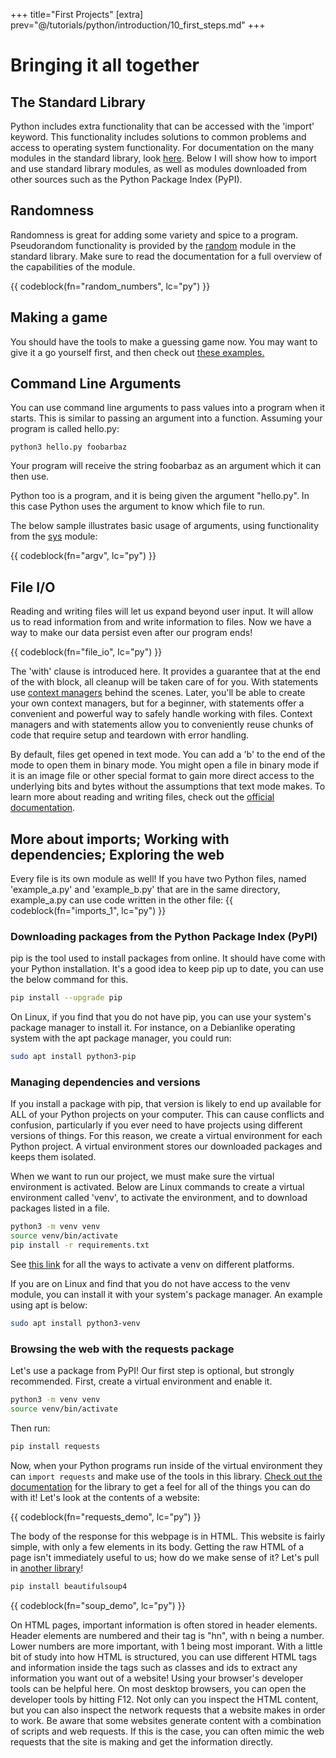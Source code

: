 +++
title="First Projects"
[extra]
prev="@/tutorials/python/introduction/10_first_steps.md"
+++

# Bringing it all together

## The Standard Library

Python includes extra functionality that can be accessed with the 'import' keyword.
This functionality includes solutions to common problems and access to operating system functionality.
For documentation on the many modules in the standard library, look [here](https://docs.python.org/3/library/).
Below I will show how to import and use standard library modules, as well as modules downloaded from other sources such as the Python Package Index (PyPI).

## Randomness

Randomness is great for adding some variety and spice to a program.
Pseudorandom functionality is provided by the [random](https://docs.python.org/3/library/random.html) module in the standard library.
Make sure to read the documentation for a full overview of the capabilities of the module.

{{ codeblock(fn="random_numbers", lc="py") }}

## Making a game

You should have the tools to make a guessing game now.
You may want to give it a go yourself first, and then check out [these examples.](@/tutorials/python/guessing_game/100_guessing_game.md)

## Command Line Arguments

You can use command line arguments to pass values into a program when it starts.
This is similar to passing an argument into a function.
Assuming your program is called hello.py:

```
python3 hello.py foobarbaz
```

Your program will receive the string foobarbaz as an argument which it can then use.

Python too is a program, and it is being given the argument "hello.py".
In this case Python uses the argument to know which file to run.

The below sample illustrates basic usage of arguments, using functionality from the [sys](https://docs.python.org/3/library/sys.html) module:

{{ codeblock(fn="argv", lc="py") }}

## File I/O

Reading and writing files will let us expand beyond user input.
It will allow us to read information from and write information to files.
Now we have a way to make our data persist even after our program ends!

{{ codeblock(fn="file_io", lc="py") }}

The 'with' clause is introduced here.
It provides a guarantee that at the end of the with block, all cleanup will be taken care of for you.
With statements use [context managers](https://docs.python.org/3/reference/datamodel.html#context-managers) behind the scenes.
Later, you'll be able to create your own context managers, but for a beginner, with statements offer a convenient and powerful way to safely handle working with files.
Context managers and with statements allow you to conveniently reuse chunks of code that require setup and teardown with error handling.

By default, files get opened in text mode.
You can add a 'b' to the end of the mode to open them in binary mode.
You might open a file in binary mode if it is an image file or other special format to gain more direct access to the underlying bits and bytes without the assumptions that text mode makes.
To learn more about reading and writing files, check out the [official documentation](https://docs.python.org/3/tutorial/inputoutput.html#reading-and-writing-files).

## More about imports; Working with dependencies; Exploring the web

Every file is its own module as well!
If you have two Python files, named 'example\_a.py' and 'example\_b.py' that are in the same directory, example\_a.py can use code written in the other file:
{{ codeblock(fn="imports_1", lc="py") }}

### Downloading packages from the Python Package Index (PyPI)

pip is the tool used to install packages from online.
It should have come with your Python installation.
It's a good idea to keep pip up to date, you can use the below command for this.

```sh
pip install --upgrade pip
```

On Linux, if you find that you do not have pip, you can use your system's package manager to install it.
For instance, on a Debianlike operating system with the apt package manager, you could run:
```sh
sudo apt install python3-pip
```

### Managing dependencies and versions

If you install a package with pip, that version is likely to end up available for ALL of your Python projects on your computer.
This can cause conflicts and confusion, particularly if you ever need to have projects using different versions of things.
For this reason, we create a virtual environment for each Python project.
A virtual environment stores our downloaded packages and keeps them isolated.

When we want to run our project, we must make sure the virtual environment is activated.
Below are Linux commands to create a virtual environment called 'venv', to activate the environment, and to download packages listed in a file.

```sh
python3 -m venv venv
source venv/bin/activate
pip install -r requirements.txt
```

See [this link](https://docs.python.org/3/library/venv.html#how-venvs-work) for all the ways to activate a venv on different platforms.

If you are on Linux and find that you do not have access to the venv module, you can install it with your system's package manager.
An example using apt is below:

```sh
sudo apt install python3-venv
```

### Browsing the web with the requests package

Let's use a package from PyPI! 
Our first step is optional, but strongly recommended.
First, create a virtual environment and enable it.

```sh
python3 -m venv venv
source venv/bin/activate
```

Then run:

```sh
pip install requests
```

Now, when your Python programs run inside of the virtual environment they can `import requests` and make use of the tools in this library.
[Check out the documentation](https://docs.python-requests.org/en/latest/index.html) for the library to get a feel for all of the things you can do with it!
Let's look at the contents of a website:

{{ codeblock(fn="requests_demo", lc="py") }}

The body of the response for this webpage is in HTML.
This website is fairly simple, with only a few elements in its body.
Getting the raw HTML of a page isn't immediately useful to us; how do we make sense of it?
Let's pull in [another library](https://beautiful-soup-4.readthedocs.io/en/latest/#)!

```sh
pip install beautifulsoup4
```

{{ codeblock(fn="soup_demo", lc="py") }}

On HTML pages, important information is often stored in header elements.
Header elements are numbered and their tag is "hn", with n being a number.
Lower numbers are more important, with 1 being most imporant.
With a little bit of study into how HTML is structured, you can use different HTML tags and information inside the tags such as classes and ids to extract any information you want out of a website!
Using your browser's developer tools can be helpful here.
On most desktop browsers, you can open the developer tools by hitting F12.
Not only can you inspect the HTML content, but you can also inspect the network requests that a website makes in order to work.
Be aware that some websites generate content with a combination of scripts and web requests.
If this is the case, you can often mimic the web requests that the site is making and get the information directly.
